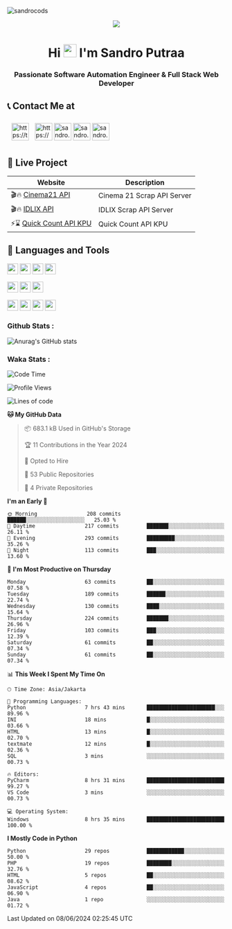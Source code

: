 

![sandrocods](https://cardivo.vercel.app/api?name=Martinus%20Krisandro%20Perdana%20Putra&description=Software%20Automation%20Engineer%20%7C%7C%20Full%20Stack%20Web%20Developer&image=https://avatars.githubusercontent.com/u/59155826?v=4&backgroundColor=%23ecf0f1)
<p align="center" style="p3">
<a href="https://github.com/antonkomarev/github-profile-views-counter">
    <img align="center"  src="https://komarev.com/ghpvc/?username=sandrocods&style=for-the-badge">
</a>
</p>



<h1 align="center" > Hi <img src="https://media.giphy.com/media/hvRJCLFzcasrR4ia7z/giphy.gif" width="30px"> I'm Sandro Putraa </h1>
<h3 align="center" style="p3">Passionate Software Automation Engineer & Full Stack Web Developer </h3>



## 📞 Contact Me at

<p align="left">
      <a href="https://t.me/sandroputraa" target="blank"><img align="center" src="https://www.vectorlogo.zone/logos/telegram/telegram-tile.svg" alt="https://t.me/sandroputraa" height="40" width="40" style="margin: 10" /></a>
    <a href="https://www.linkedin.com/in/sandro-putraa-34b80a19b/" target="blank"><img align="center" src="https://raw.githubusercontent.com/rahuldkjain/github-profile-readme-generator/master/src/images/icons/Social/linked-in-alt.svg" alt="https://www.linkedin.com/in/sandro-putraa-34b80a19b/" height="40" width="40" /></a>
    <a href="https://fb.com/sandro.putraaa" target="blank"><img align="center" src="https://raw.githubusercontent.com/rahuldkjain/github-profile-readme-generator/master/src/images/icons/Social/facebook.svg" alt="sandro.putraaa" height="40" width="40" /></a>
    <a href="https://instagram.com/sandro.putraa" target="blank"><img align="center" src="https://raw.githubusercontent.com/rahuldkjain/github-profile-readme-generator/master/src/images/icons/Social/instagram.svg" alt="sandro.putraa" height="40" width="40" /></a>
    <a href="https://wakatime.com/@sandrocods" target="blank"><img align="center" src="https://wakatime.com/static/img/wakatime-logo-text-vertical.png" alt="sandro.putraa" height="40" width="40" /></a>
   
</p>

## 🚀 Live Project


| Website             | Description     |
| ----------------- | --- |
| 🎬🔥 [Cinema21 API](https://cinema-21-scrapper.vercel.app/) | Cinema 21 Scrap API Server |
| 🎬🔥 [IDLIX API](https://idlix-api.vercel.app/) | IDLIX Scrap API Server |
| ⚡⌛ [Quick Count API KPU](https://api-real-count-2024.vercel.app/)| Quick Count API KPU |



## 🙌 Languages and Tools

<img src="https://img.shields.io/badge/-Git-white?style=for-the-badge&logo=git" height="25" /></img>
<img src="https://img.shields.io/badge/-GitHub-white?style=for-the-badge&logo=github&logoColor=007ACC" height="25" /></img> <img src="https://img.shields.io/badge/-VS%20Code-white?style=for-the-badge&logo=visual-studio-code&logoColor=007ACC" height="25" /></img> <img src="https://img.shields.io/badge/-Pycharm-white?style=for-the-badge&logo=pycharm&logoColor=007ACC" height="25" /></img>

<img src="https://img.shields.io/badge/-Laravel-white?style=for-the-badge&logo=laravel&logoColor=007ACC" height="25" /></img>
<img src="https://img.shields.io/badge/-Flask-white?style=for-the-badge&logo=flask&logoColor=007ACC" height="25" /></img>
<img src="https://img.shields.io/badge/-Selenium-white?style=for-the-badge&logo=selenium&logoColor=007ACC" height="25" /></img>

<img src="https://img.shields.io/badge/-Python-white?style=for-the-badge&logo=python&logoColor=007ACC" height="25" /></img>
<img src="https://img.shields.io/badge/-Php-white?style=for-the-badge&logo=php&logoColor=007ACC" height="25" /></img>
<img src="https://img.shields.io/badge/-java-white?style=for-the-badge&logo=java&logoColor=007ACC" height="25" /></img>
<img src="https://img.shields.io/badge/-c++-white?style=for-the-badge&logo=c%2B%2B&logoColor=007ACC" height="25" /></img>



### Github Stats :
![Anurag's GitHub stats](https://github-readme-stats.vercel.app/api?username=sandrocods&show_icons=true&theme=transparent)


### Waka Stats :
<!--START_SECTION:waka-->
![Code Time](http://img.shields.io/badge/Code%20Time-2%2C159%20hrs%2038%20mins-blue)

![Profile Views](http://img.shields.io/badge/Profile%20Views-5-blue)

![Lines of code](https://img.shields.io/badge/From%20Hello%20World%20I%27ve%20Written-1.5%20million%20lines%20of%20code-blue)

**🐱 My GitHub Data** 

> 📦 683.1 kB Used in GitHub's Storage 
 > 
> 🏆 11 Contributions in the Year 2024
 > 
> 💼 Opted to Hire
 > 
> 📜 53 Public Repositories 
 > 
> 🔑 4 Private Repositories 
 > 
**I'm an Early 🐤** 

```text
🌞 Morning                208 commits         ██████░░░░░░░░░░░░░░░░░░░   25.03 % 
🌆 Daytime                217 commits         ███████░░░░░░░░░░░░░░░░░░   26.11 % 
🌃 Evening                293 commits         █████████░░░░░░░░░░░░░░░░   35.26 % 
🌙 Night                  113 commits         ███░░░░░░░░░░░░░░░░░░░░░░   13.60 % 
```
📅 **I'm Most Productive on Thursday** 

```text
Monday                   63 commits          ██░░░░░░░░░░░░░░░░░░░░░░░   07.58 % 
Tuesday                  189 commits         ██████░░░░░░░░░░░░░░░░░░░   22.74 % 
Wednesday                130 commits         ████░░░░░░░░░░░░░░░░░░░░░   15.64 % 
Thursday                 224 commits         ███████░░░░░░░░░░░░░░░░░░   26.96 % 
Friday                   103 commits         ███░░░░░░░░░░░░░░░░░░░░░░   12.39 % 
Saturday                 61 commits          ██░░░░░░░░░░░░░░░░░░░░░░░   07.34 % 
Sunday                   61 commits          ██░░░░░░░░░░░░░░░░░░░░░░░   07.34 % 
```


📊 **This Week I Spent My Time On** 

```text
🕑︎ Time Zone: Asia/Jakarta

💬 Programming Languages: 
Python                   7 hrs 43 mins       ██████████████████████░░░   89.96 % 
INI                      18 mins             █░░░░░░░░░░░░░░░░░░░░░░░░   03.66 % 
HTML                     13 mins             █░░░░░░░░░░░░░░░░░░░░░░░░   02.70 % 
textmate                 12 mins             █░░░░░░░░░░░░░░░░░░░░░░░░   02.36 % 
SQL                      3 mins              ░░░░░░░░░░░░░░░░░░░░░░░░░   00.73 % 

🔥 Editors: 
PyCharm                  8 hrs 31 mins       █████████████████████████   99.27 % 
VS Code                  3 mins              ░░░░░░░░░░░░░░░░░░░░░░░░░   00.73 % 

💻 Operating System: 
Windows                  8 hrs 35 mins       █████████████████████████   100.00 % 
```

**I Mostly Code in Python** 

```text
Python                   29 repos            ████████████░░░░░░░░░░░░░   50.00 % 
PHP                      19 repos            ████████░░░░░░░░░░░░░░░░░   32.76 % 
HTML                     5 repos             ██░░░░░░░░░░░░░░░░░░░░░░░   08.62 % 
JavaScript               4 repos             ██░░░░░░░░░░░░░░░░░░░░░░░   06.90 % 
Java                     1 repo              ░░░░░░░░░░░░░░░░░░░░░░░░░   01.72 % 
```




 Last Updated on 08/06/2024 02:25:45 UTC
<!--END_SECTION:waka-->
